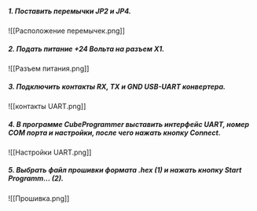 ##### 1. Поставить перемычки JP2 и JP4.

![[Расположение перемычек.png]]
##### 2. Подать питание +24 Вольта на разъем X1.

![[Разъем питания.png]]
##### 3. Подключить контакты RX, TX и GND  USB-UART конвертера.

![[контакты UART.png]]

##### 4. В программе CubeProgrammer выставить интерфейс UART, номер COM порта и настройки, после чего нажать кнопку Connect.

![[Настройки UART.png]]

##### 5. Выбрать файл прошивки формата .hex (1) и нажать кнопку  Start Programm... (2).

![[Прошивка.png]]

